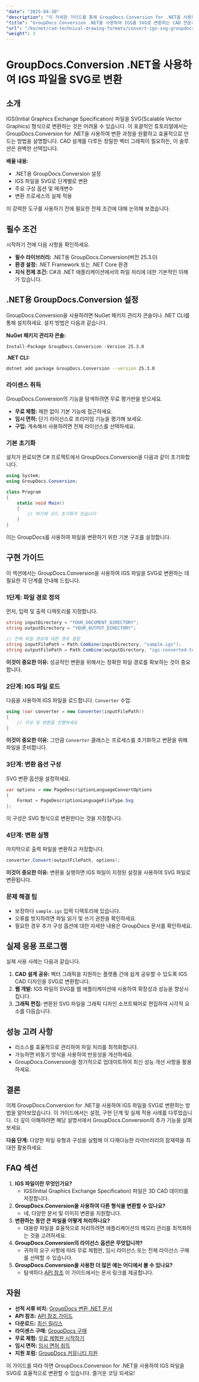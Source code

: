```yaml
---
"date": "2025-04-30"
"description": "이 자세한 가이드를 통해 GroupDocs.Conversion for .NET을 사용하여 IGS 파일을 SVG 형식으로 변환하는 방법을 알아보세요. 설정, 변환 단계, 실제 응용 프로그램 등이 설명되어 있습니다."
"title": "GroupDocs.Conversion .NET을 사용하여 IGS를 SVG로 변환하는 CAD 전문가를 위한 단계별 가이드"
"url": "/ko/net/cad-technical-drawing-formats/convert-igs-svg-groupdocs-conversion-net/"
"weight": 1
---
```


# GroupDocs.Conversion .NET을 사용하여 IGS 파일을 SVG로 변환

## 소개

IGS(Initial Graphics Exchange Specification) 파일을 SVG(Scalable Vector Graphics) 형식으로 변환하는 것은 어려울 수 있습니다. 이 포괄적인 튜토리얼에서는 GroupDocs.Conversion for .NET을 사용하여 변환 과정을 원활하고 효율적으로 만드는 방법을 설명합니다. CAD 설계를 다루든 정밀한 벡터 그래픽이 필요하든, 이 솔루션은 완벽한 선택입니다.

**배울 내용:**
- .NET용 GroupDocs.Conversion 설정
- IGS 파일을 SVG로 단계별로 변환
- 주요 구성 옵션 및 매개변수
- 변환 프로세스의 실제 적용

이 강력한 도구를 사용하기 전에 필요한 전제 조건에 대해 논의해 보겠습니다.

## 필수 조건

시작하기 전에 다음 사항을 확인하세요.
- **필수 라이브러리:** .NET용 GroupDocs.Conversion(버전 25.3.0)
- **환경 설정:** .NET Framework 또는 .NET Core 환경
- **지식 전제 조건:** C#과 .NET 애플리케이션에서의 파일 처리에 대한 기본적인 이해가 있습니다.

## .NET용 GroupDocs.Conversion 설정

GroupDocs.Conversion을 사용하려면 NuGet 패키지 관리자 콘솔이나 .NET CLI를 통해 설치하세요. 설치 방법은 다음과 같습니다.

**NuGet 패키지 관리자 콘솔:**
```shell
Install-Package GroupDocs.Conversion -Version 25.3.0
```

**.NET CLI:**
```bash
dotnet add package GroupDocs.Conversion --version 25.3.0
```

### 라이센스 취득

GroupDocs.Conversion의 기능을 탐색하려면 무료 평가판을 받으세요.
- **무료 체험:** 제한 없이 기본 기능에 접근하세요.
- **임시 면허:** 단기 라이선스로 프리미엄 기능을 평가해 보세요.
- **구입:** 계속해서 사용하려면 전체 라이선스를 선택하세요.

### 기본 초기화

설치가 완료되면 C# 프로젝트에서 GroupDocs.Conversion을 다음과 같이 초기화합니다.

```csharp
using System;
using GroupDocs.Conversion;

class Program
{
    static void Main()
    {
        // 여기에 코드 초기화가 있습니다
    }
}
```

이는 GroupDocs를 사용하여 파일을 변환하기 위한 기본 구조를 설정합니다.

## 구현 가이드

이 섹션에서는 GroupDocs.Conversion을 사용하여 IGS 파일을 SVG로 변환하는 데 필요한 각 단계를 안내해 드립니다. 

### 1단계: 파일 경로 정의

먼저, 입력 및 출력 디렉토리를 지정합니다.

```csharp
string inputDirectory = "YOUR_DOCUMENT_DIRECTORY";
string outputDirectory = "YOUR_OUTPUT_DIRECTORY";

// 전체 파일 경로에 대한 경로 결합
string inputFilePath = Path.Combine(inputDirectory, "sample.igs");
string outputFilePath = Path.Combine(outputDirectory, "igs-converted-to.svg");
```

**이것이 중요한 이유:** 성공적인 변환을 위해서는 정확한 파일 경로를 확보하는 것이 중요합니다.

### 2단계: IGS 파일 로드

다음을 사용하여 IGS 파일을 로드합니다. `Converter` 수업:

```csharp
using (var converter = new Converter(inputFilePath))
{
    // 구성 및 변환을 진행하세요
}
```

**이것이 중요한 이유:** 그만큼 `Converter` 클래스는 프로세스를 초기화하고 변환을 위해 파일을 준비합니다.

### 3단계: 변환 옵션 구성

SVG 변환 옵션을 설정하세요.

```csharp
var options = new PageDescriptionLanguageConvertOptions
{
    Format = PageDescriptionLanguageFileType.Svg
};
```

이 구성은 SVG 형식으로 변환한다는 것을 지정합니다.

### 4단계: 변환 실행

마지막으로 출력 파일을 변환하고 저장합니다.

```csharp
converter.Convert(outputFilePath, options);
```

**이것이 중요한 이유:** 변환을 실행하면 IGS 파일이 지정된 설정을 사용하여 SVG 파일로 변환됩니다.

### 문제 해결 팁
- 보장하다 `sample.igs` 입력 디렉토리에 있습니다.
- 오류를 방지하려면 파일 읽기 및 쓰기 권한을 확인하세요.
- 필요한 경우 추가 구성 옵션에 대한 자세한 내용은 GroupDocs 문서를 확인하세요.

## 실제 응용 프로그램

실제 사용 사례는 다음과 같습니다.
1. **CAD 설계 공유:** 벡터 그래픽을 지원하는 플랫폼 간에 쉽게 공유할 수 있도록 IGS CAD 디자인을 SVG로 변환합니다.
2. **웹 개발:** IGS 파일의 SVG를 웹 애플리케이션에 사용하여 확장성과 성능을 향상시킵니다.
3. **그래픽 편집:** 변환된 SVG 파일을 그래픽 디자인 소프트웨어로 편집하여 시각적 요소를 다듬습니다.

## 성능 고려 사항
- 리소스를 효율적으로 관리하여 파일 처리를 최적화합니다.
- 가능하면 비동기 방식을 사용하여 반응성을 개선하세요.
- GroupDocs.Conversion을 정기적으로 업데이트하여 최신 성능 개선 사항을 활용하세요.

## 결론

이제 GroupDocs.Conversion for .NET을 사용하여 IGS 파일을 SVG로 변환하는 방법을 알아보았습니다. 이 가이드에서는 설정, 구현 단계 및 실제 적용 사례를 다루었습니다. 더 깊이 이해하려면 해당 설명서에서 GroupDocs.Conversion의 추가 기능을 살펴보세요.

**다음 단계:** 다양한 파일 유형과 구성을 실험해 이 다재다능한 라이브러리의 잠재력을 최대한 활용하세요.

## FAQ 섹션

1. **IGS 파일이란 무엇인가요?**
   - IGS(Initial Graphics Exchange Specification) 파일은 3D CAD 데이터를 저장합니다.
2. **GroupDocs.Conversion을 사용하여 다른 형식을 변환할 수 있나요?**
   - 네, 다양한 문서 및 이미지 변환을 지원합니다.
3. **변환하는 동안 큰 파일을 어떻게 처리하나요?**
   - 대용량 파일을 효율적으로 처리하려면 애플리케이션의 메모리 관리를 최적화하는 것을 고려하세요.
4. **GroupDocs.Conversion의 라이선스 옵션은 무엇입니까?**
   - 귀하의 요구 사항에 따라 무료 체험판, 임시 라이선스 또는 전체 라이선스 구매를 선택할 수 있습니다.
5. **GroupDocs.Conversion을 사용한 더 많은 예는 어디에서 볼 수 있나요?**
   - 탐색하다 [API 참조](https://reference.groupdocs.com/conversion/net/) 이 가이드에서는 문서 링크를 제공합니다.

## 자원
- **선적 서류 비치:** [GroupDocs 변환 .NET 문서](https://docs.groupdocs.com/conversion/net/)
- **API 참조:** [API 참조 가이드](https://reference.groupdocs.com/conversion/net/)
- **다운로드:** [최신 릴리스](https://releases.groupdocs.com/conversion/net/)
- **라이센스 구매:** [GroupDocs 구매](https://purchase.groupdocs.com/buy)
- **무료 체험:** [무료 체험판 시작하기](https://releases.groupdocs.com/conversion/net/)
- **임시 면허:** [임시 면허 취득](https://purchase.groupdocs.com/temporary-license/)
- **지원 포럼:** [GroupDocs 커뮤니티 지원](https://forum.groupdocs.com/c/conversion/10)

이 가이드를 따라 하면 GroupDocs.Conversion for .NET을 사용하여 IGS 파일을 SVG로 효율적으로 변환할 수 있습니다. 즐거운 코딩 되세요!